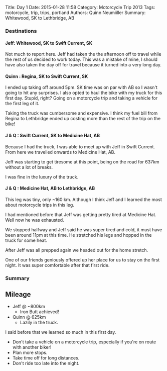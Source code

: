 Title: Day 1
Date: 2015-01-28 11:58
Category: Motorcycle Trip 2013
Tags: motorcycle, trip, trips, portland
Authors: Quinn Neumiiller
Summary: Whitewood, SK to Lethbridge, AB

### Destinations

#### Jeff: Whitewood, SK to Swift Current, SK

Not much to report here. Jeff had taken the the afternoon off to travel
while the rest of us decided to work today. This was a mistake of mine, I
should have also taken the day off for travel because it turned into a very long
day.

#### Quinn : Regina, SK to Swift Current, SK

I ended up taking off around 5pm. SK time was on par with AB so I wasn't
going to hit any surprises. I also opted to haul the bike with my truck for this
first day. Stupid, right? Going on a motorcycle trip and taking a vehicle for the
first leg of it.

Taking the truck was cumbersome and expensive. I think my fuel bill from Regina
to Lethbridge ended up costing more than the rest of the trip on the bike!

#### J & Q : Swift Current, SK to Medicine Hat, AB

Because I had the truck, I was able to meet up with Jeff in Swift Current.
From here we travelled onwards to Medicine Hat, AB.

Jeff was starting to get tiresome at this point, being on the road for 637km without
a lot of breaks.

I was fine in the luxury of the truck.

#### J & Q : Medicine Hat, AB to Lethbridge, AB

This leg was tiny, only ~160 km. Although I think Jeff and I learned the most
about motorcycle trips in this leg.

I had mentioned before that Jeff was getting pretty tired at Medicine Hat.
Well now he was exhausted.

We stopped halfway and Jeff said he was super tired and cold, it must have been
around 11pm at this time. He stretched his legs and hopped in the truck for some
heat.

After Jeff was all prepped again we headed out for the home stretch.

One of our friends geniously offered up her place for us to stay on the first night.
It was super comfortable after that first ride.

### Summary

## Mileage
- Jeff @ ~800km
    - Iron Butt achieved!
- Quinn @ 625km
    - Lazily in the truck.

I said before that we learned so much in this first day.

- Don't take a vehicle on a motorcycle trip, especially if you're on route
with another biker!
- Plan more stops.
- Take time off for long distances.
- Don't ride too late into the night.
